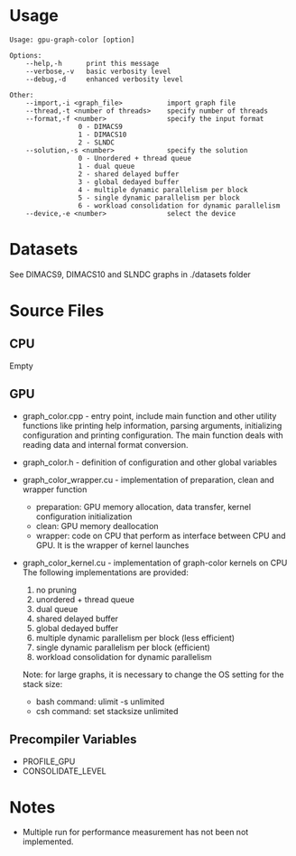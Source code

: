 Usage
=====
~~~~
Usage: gpu-graph-color [option]

Options:  
    --help,-h      print this message  
    --verbose,-v   basic verbosity level  
    --debug,-d     enhanced verbosity level

Other:  
    --import,-i <graph_file>           import graph file  
    --thread,-t <number of threads>    specify number of threads  
    --format,-f <number>               specify the input format  
                 0 - DIMACS9  
                 1 - DIMACS10  
                 2 - SLNDC  
    --solution,-s <number>             specify the solution  
                 0 - Unordered + thread queue  
                 1 - dual queue  
                 2 - shared delayed buffer  
                 3 - global dedayed buffer  
                 4 - multiple dynamic parallelism per block  
                 5 - single dynamic parallelism per block
                 6 - workload consolidation for dynamic parallelism  
    --device,-e <number>               select the device
~~~~

Datasets
========
See DIMACS9, DIMACS10 and SLNDC graphs in ./datasets folder

Source Files
============

CPU
---
Empty

GPU
---
* graph_color.cpp - entry point, include main function and other utility functions like printing help information, parsing arguments, initializing configuration and printing configuration. The main function deals with reading data and internal format conversion.
* graph_color.h - definition of configuration and other global variables
* graph_color_wrapper.cu - implementation of preparation, clean and wrapper function  
  * preparation: GPU memory allocation, data transfer, kernel configuration initialization
  * clean: GPU memory deallocation
  * wrapper: code on CPU that perform as interface between CPU and GPU. It is the wrapper of kernel launches 
* graph_color_kernel.cu - implementation of graph-color kernels on CPU  
  The following implementations are provided:
  1. no pruning
  2. unordered + thread queue  
  3. dual queue  
  4. shared delayed buffer  
  5. global dedayed buffer  
  6. multiple dynamic parallelism per block (less efficient)
  7. single dynamic parallelism per block (efficient)
  8. workload consolidation for dynamic parallelism
  
  Note: for large graphs, it is necessary to change the OS setting for the stack size:
  * bash command: ulimit -s unlimited
  * csh command: set stacksize unlimited

Precompiler Variables  
---------------------
- PROFILE_GPU  
- CONSOLIDATE_LEVEL  

Notes
==============
- Multiple run for performance measurement has not been not implemented.
